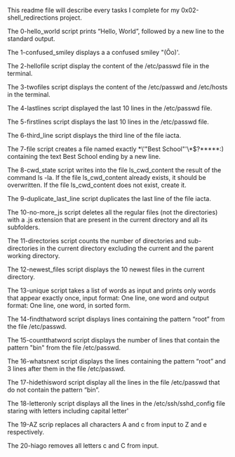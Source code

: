 This readme file will describe every tasks I complete for my 0x02-shell_redirections project.

The 0-hello_world script prints “Hello, World”, followed by a new line to the standard output.

The 1-confused_smiley displays a a confused smiley "(Ôo)'.

The 2-hellofile script display the content of the /etc/passwd file in the terminal. 

The 3-twofiles script displays the content of the /etc/passwd and /etc/hosts in the terminal.

The 4-lastlines script displayed the last 10 lines in the /etc/passwd file.

The 5-firstlines script displays the last 10 lines in the /etc/passwd file.

The 6-third_line script displays the third line of the file iacta.

The 7-file script creates a file named exactly \*\\'"Best School"\'\\*$\?\*\*\*\*\*:) containing the text Best School ending by a new line.

The 8-cwd_state script writes into the file ls_cwd_content the result of the command ls -la. If the file ls_cwd_content already exists, it should be overwritten. If the file ls_cwd_content does not exist, create it.

The 9-duplicate_last_line script duplicates the last line of the file iacta.

The 10-no-more_js script deletes all the regular files (not the directories) with a .js extension that are present in the current directory and all its subfolders.

The 11-directories script counts the number of directories and sub-directories in the current directory excluding the current and the parent working directory. 

The 12-newest_files script displays the 10 newest files in the current directory. 

The 13-unique script takes a list of words as input and prints only words that appear exactly once, input format: One line, one word and output format: One line, one word, in sorted form.

The 14-findthatword script displays lines containing the pattern “root” from the file /etc/passwd.

The 15-countthatword script displays the number of lines that contain the pattern "bin" from the file /etc/passwd. 

The 16-whatsnext script displays the  lines containing the pattern “root” and 3 lines after them in the file /etc/passwd.

The 17-hidethisword script display all the lines in the file /etc/passwd that do not contain the pattern “bin”.

The 18-letteronly script displays all the lines in the /etc/ssh/sshd_config file staring with letters including capital letter'

The 19-AZ scrip replaces all characters A and c from input to Z and e respectively.

The 20-hiago removes all letters c and C from input. 